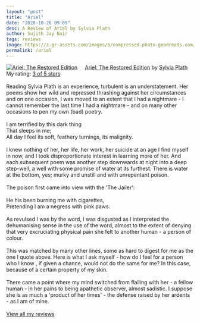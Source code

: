 ```yaml
---
layout: "post"
title: "Ariel"
date: "2020-10-26 09:09"
desc: A Review of Ariel by Sylvia Plath
author: Sujith Jay Nair
tags: reviews
image: https://i.gr-assets.com/images/S/compressed.photo.goodreads.com/books/1410138956l/11625.jpg
permalink: /ariel
---
```

<a href="https://www.goodreads.com/book/show/11625.Ariel" style="float: left; padding-right: 20px"><img border="0" alt="Ariel: The Restored Edition" src="https://i.gr-assets.com/images/S/compressed.photo.goodreads.com/books/1410138956l/11625._SX98_.jpg" /></a><a href="https://www.goodreads.com/book/show/11625.Ariel">Ariel: The Restored Edition</a> by <a href="https://www.goodreads.com/author/show/4379.Sylvia_Plath">Sylvia Plath</a><br/>
My rating: <a href="https://www.goodreads.com/review/show/3582705616">3 of 5 stars</a><br /><br />
Reading Sylvia Plath is an experience, turbulent is an understatement. Her poems show her wild and repressed thrashing against her circumstances and on one occasion, I was moved to an extent that I had a nightmare - I cannot remember the last time I had a nightmare - and on many other occasions to pen my own (bad) poetry.<br /><br /> I am terrified by this dark thing <br />That sleeps in me;<br />All day I feel its soft, feathery turnings, its malignity.<br /><br />I knew nothing of her, her life, her work, her suicide at an age I find myself in now, and I took disproportionate interest in learning more of her. And each subsequent poem was another step downwards at night into a deep step-well, a well with some promise of water at its furthest. There is water at the bottom, yes; murky and unstill and with unrepentant poison.<br /><br />The poison first came into view with the 'The Jailer':<br /><br /> He his been burning me with cigarettes,<br />Pretending I am a negress with pink paws. <br /><br />As revulsed I was by the word, I was disgusted as I interpreted the dehumanising sense in the use of the word, almost to the extent of denying that very excruciating physical pain she felt to another human - a person of colour.<br /><br />This was matched by many other lines, some as hard to digest for me as the one I quote above. Here is what I ask myself - how do I feel for a person who I know , if given a chance, would not do the same for me? In this case, because of a certain property of my skin.<br /><br />There came a point where my mind switched from flailing with her - a fellow human - in her pains to being apathetic observer, almost sadistic. I suppose she is as much a 'product of her times' - the defense raised by her ardents - as I am of mine.
<br/><br/>
<a href="https://www.goodreads.com/review/list/12260093-sujith">View all my reviews</a>
